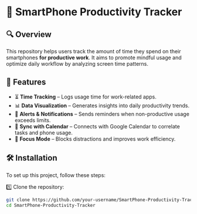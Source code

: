 # 📱 SmartPhone Productivity Tracker

## 🔍 Overview
This repository helps users track the amount of time they spend on their smartphones **for productive work**. It aims to promote mindful usage and optimize daily workflow by analyzing screen time patterns.

## 🚀 Features
- ⏳ **Time Tracking** – Logs usage time for work-related apps.
- 📊 **Data Visualization** – Generates insights into daily productivity trends.
- 🔔 **Alerts & Notifications** – Sends reminders when non-productive usage exceeds limits.
- 🔄 **Sync with Calendar** – Connects with Google Calendar to correlate tasks and phone usage.
- 🌙 **Focus Mode** – Blocks distractions and improves work efficiency.

## 🛠️ Installation
To set up this project, follow these steps:

1️⃣ Clone the repository:
```bash
git clone https://github.com/your-username/SmartPhone-Productivity-Tracker.git
cd SmartPhone-Productivity-Tracker

